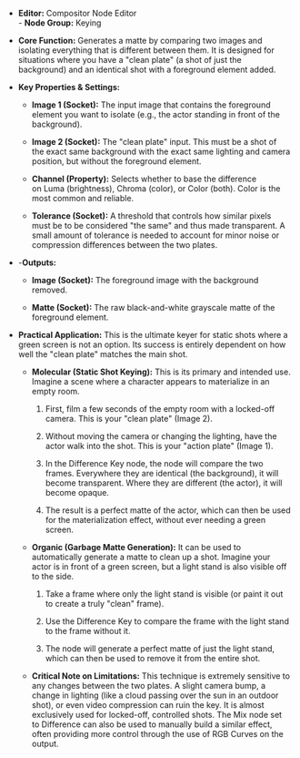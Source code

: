 - **Editor:** Compositor Node Editor  
- **Node Group:** Keying
    
- **Core Function:** Generates a matte by comparing two images and isolating everything that is different between them. It is designed for situations where you have a "clean plate" (a shot of just the background) and an identical shot with a foreground element added.
    
- **Key Properties & Settings:**
    
    - **Image 1 (Socket):** The input image that contains the foreground element you want to isolate (e.g., the actor standing in front of the background).
        
    - **Image 2 (Socket):** The "clean plate" input. This must be a shot of the exact same background with the exact same lighting and camera position, but without the foreground element.
        
    - **Channel (Property):** Selects whether to base the difference on Luma (brightness), Chroma (color), or Color (both). Color is the most common and reliable.
        
    - **Tolerance (Socket):** A threshold that controls how similar pixels must be to be considered "the same" and thus made transparent. A small amount of tolerance is needed to account for minor noise or compression differences between the two plates.
        
- -**Outputs:**
    
    - **Image (Socket):** The foreground image with the background removed.
        
    - **Matte (Socket):** The raw black-and-white grayscale matte of the foreground element.
        
- **Practical Application:** This is the ultimate keyer for static shots where a green screen is not an option. Its success is entirely dependent on how well the "clean plate" matches the main shot.
    
    - **Molecular (Static Shot Keying):** This is its primary and intended use. Imagine a scene where a character appears to materialize in an empty room.
        
        1. First, film a few seconds of the empty room with a locked-off camera. This is your "clean plate" (Image 2).
            
        2. Without moving the camera or changing the lighting, have the actor walk into the shot. This is your "action plate" (Image 1).
            
        3. In the Difference Key node, the node will compare the two frames. Everywhere they are identical (the background), it will become transparent. Where they are different (the actor), it will become opaque.
            
        4. The result is a perfect matte of the actor, which can then be used for the materialization effect, without ever needing a green screen.
            
    - **Organic (Garbage Matte Generation):** It can be used to automatically generate a matte to clean up a shot. Imagine your actor is in front of a green screen, but a light stand is also visible off to the side.
        
        1. Take a frame where only the light stand is visible (or paint it out to create a truly "clean" frame).
            
        2. Use the Difference Key to compare the frame with the light stand to the frame without it.
            
        3. The node will generate a perfect matte of just the light stand, which can then be used to remove it from the entire shot.
            
    - **Critical Note on Limitations:** This technique is extremely sensitive to any changes between the two plates. A slight camera bump, a change in lighting (like a cloud passing over the sun in an outdoor shot), or even video compression can ruin the key. It is almost exclusively used for locked-off, controlled shots. The Mix node set to Difference can also be used to manually build a similar effect, often providing more control through the use of RGB Curves on the output.